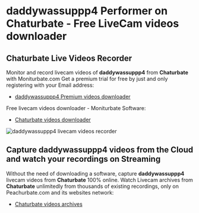 # daddywassuppp4 Performer on Chaturbate - Free LiveCam videos downloader

## Chaturbate Live Videos Recorder

Monitor and record livecam videos of **daddywassuppp4** from **Chaturbate** with Moniturbate.com
Get a premium trial for free by just and only registering with your Email address:
* [daddywassuppp4 Premium videos downloader](https://moniturbate.com/request-demo-licence-key.html)

Free livecam videos downloader - Moniturbate Software:
* [Chaturbate videos downloader](https://moniturbate.com/moniturbate-download-software.html)

![daddywassuppp4 livecam videos recorder](https://peachurnet.com/templates/moniturbate-software.png)


## Capture daddywassuppp4 videos from the Cloud and watch your recordings on Streaming

Without the need of downloading a software, capture **daddywassuppp4** livecam videos from **Chaturbate** 100% online.
Watch Livecam archives from **Chaturbate** unlimitedly from thousands of existing recordings, only on Peachurbate.com and its websites network:
* [Chaturbate videos archives](https://peachurnet.com/)